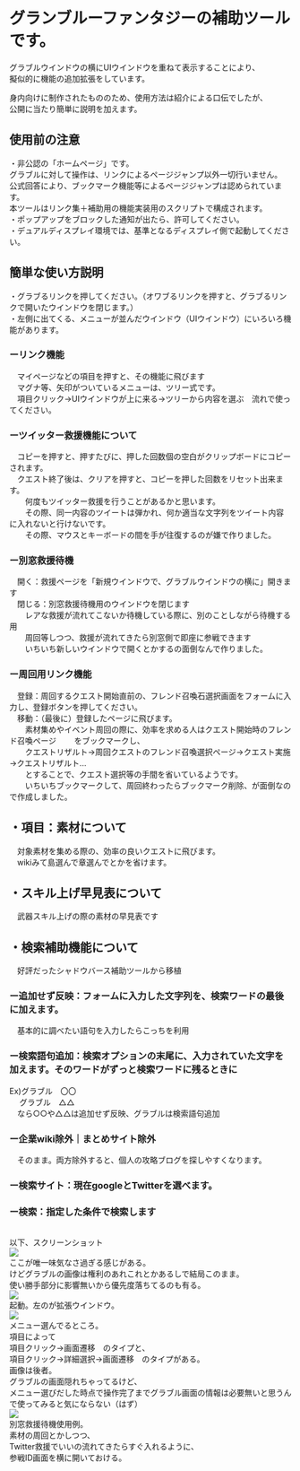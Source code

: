 # グランブルーファンタジーの補助ツールです。

グラブルウインドウの横にUIウインドウを重ねて表示することにより、<br>
擬似的に機能の追加拡張をしています。

身内向けに制作されたもののため、使用方法は紹介による口伝でしたが、<br>
公開に当たり簡単に説明を加えます。

## 使用前の注意
・非公認の「ホームページ」です。<br>
グラブルに対して操作は、リンクによるページジャンプ以外一切行いません。<br>
公式回答により、ブックマーク機能等によるページジャンプは認められています。<br>
本ツールはリンク集＋補助用の機能実装用のスクリプトで構成されます。<br>
・ポップアップをブロックした通知が出たら、許可してください。<br>
・デュアルディスプレイ環境では、基準となるディスプレイ側で起動してください。<br>


## 簡単な使い方説明
・グラブるリンクを押してください。（オワブるリンクを押すと、グラブるリンクで開いたウインドウを閉じます。）<br>
・左側に出てくる、メニューが並んだウインドウ（UIウインドウ）にいろいろ機能があります。<br>

### ーリンク機能
　マイページなどの項目を押すと、その機能に飛びます<br>
　マグナ等、矢印がついているメニューは、ツリー式です。<br>
　項目クリック→UIウインドウが上に来る→ツリーから内容を選ぶ　流れで使ってください。<br>

### ーツイッター救援機能について
　コピーを押すと、押すたびに、押した回数個の空白がクリップボードにコピーされます。<br>
　クエスト終了後は、クリアを押すと、コピーを押した回数をリセット出来ます。<br>
　　何度もツイッター救援を行うことがあるかと思います。<br>
　　その際、同一内容のツイートは弾かれ、何か適当な文字列をツイート内容に入れないと行けないです。<br>
　　その際、マウスとキーボードの間を手が往復するのが嫌で作りました。<br>

### ー別窓救援待機
　開く：救援ページを「新規ウインドウで、グラブルウインドウの横に」開きます<br>
　閉じる：別窓救援待機用のウインドウを閉じます<br>
　　レアな救援が流れてこないか待機している際に、別のことしながら待機する用<br>
　　周回等しつつ、救援が流れてきたら別窓側で即座に参戦できます<br>
　　いちいち新しいウインドウで開くとかするの面倒なんで作りました。<br>

### ー周回用リンク機能
　登録：周回するクエスト開始直前の、フレンド召喚石選択画面をフォームに入力し、登録ボタンを押してください。<br>
　移動：（最後に）登録したページに飛びます。<br>
　　素材集めやイベント周回の際に、効率を求める人はクエスト開始時のフレンド召喚ページ
　　をブックマークし、<br>
　　クエストリザルト→周回クエストのフレンド召喚選択ページ→クエスト実施→クエストリザルト...<br>
　　とすることで、クエスト選択等の手間を省いているようです。<br>
　　いちいちブックマークして、周回終わったらブックマーク削除、が面倒なので作成しました。<br>

## ・項目：素材について
　対象素材を集める際の、効率の良いクエストに飛びます。<br>
　wikiみて島選んで章選んでとかを省けます。<br>

## ・スキル上げ早見表について
　武器スキル上げの際の素材の早見表です<br>

## ・検索補助機能について
　好評だったシャドウバース補助ツールから移植<br>
### ー追加せず反映：フォームに入力した文字列を、検索ワードの最後に加えます。<br>
　基本的に調べたい語句を入力したらこっちを利用<br>
### ー検索語句追加：検索オプションの末尾に、入力されていた文字を加えます。そのワードがずっと検索ワードに残るときに<br>
 Ex)グラブル　〇〇<br>
 　 グラブル　△△<br>
 　なら○○や△△は追加せず反映、グラブルは検索語句追加<br>
### ー企業wiki除外｜まとめサイト除外<br>
 　そのまま。両方除外すると、個人の攻略ブログを探しやすくなります。<br>
### ー検索サイト：現在googleとTwitterを選べます。<br>
### ー検索：指定した条件で検索します<br>
<br>
以下、スクリーンショット<br>
<img src="https://github.com/asamichi/granblue_tool/blob/master/screen/0.jpg"><br>
ここが唯一味気なさ過ぎる感じがある。<br>
けどグラブルの画像は権利のあれこれとかあるしで結局このまま。<br>
使い勝手部分に影響無いから優先度落ちてるのも有る。<br>
<img src="https://github.com/asamichi/granblue_tool/blob/master/screen/1.jpg"><br>
起動。左のが拡張ウインドウ。<br>
<img src="https://github.com/asamichi/granblue_tool/blob/master/screen/2.jpg"><br>
メニュー選んでるところ。<br>
項目によって<br>
項目クリック→画面遷移　のタイプと、<br>
項目クリック→詳細選択→画面遷移　のタイプがある。<br>
画像は後者。<br>
グラブルの画面隠れちゃってるけど、<br>
メニュー選びだした時点で操作完了までグラブル画面の情報は必要無いと思うんで使ってみると気にならない（はず）<br>
<img src="https://github.com/asamichi/granblue_tool/blob/master/screen/3.jpg"><br>
別窓救援待機使用例。<br>
素材の周回とかしつつ、<br>
Twitter救援でいいの流れてきたらすぐ入れるように、<br>
参戦ID画面を横に開いておける。<br>


